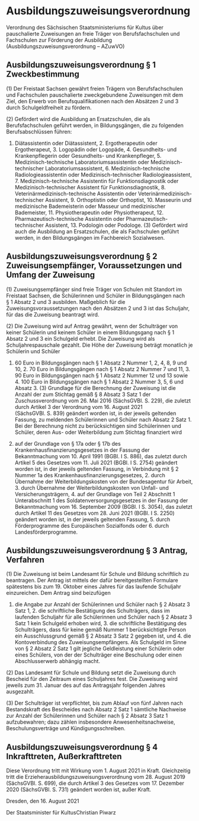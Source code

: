 # Ausbildungszuweisungsverordnung 

Verordnung des Sächsischen Staatsministeriums für Kultus über pauschalierte Zuweisungen an freie Träger von Berufsfachschulen und Fachschulen zur Förderung der Ausbildung (Ausbildungszuweisungsverordnung – AZuwVO)

## Ausbildungszuweisungsverordnung  § 1 Zweckbestimmung

(1) Der Freistaat Sachsen gewährt freien Trägern von Berufsfachschulen und Fachschulen pauschalierte zweckgebundene Zuweisungen mit dem Ziel, den Erwerb von Berufsqualifikationen nach den Absätzen 2 und 3 durch Schulgeldfreiheit zu fördern.

(2) Gefördert wird die Ausbildung an Ersatzschulen, die als Berufsfachschulen geführt werden, in Bildungsgängen, die zu folgenden Berufsabschlüssen führen:

1. Diätassistentin oder Diätassistent, 2. Ergotherapeutin oder Ergotherapeut, 3. Logopädin oder Logopäde, 4. Gesundheits- und Krankenpflegerin oder Gesundheits- und Krankenpfleger, 5. Medizinisch-technische Laboratoriumsassistentin oder Medizinisch-technischer Laboratoriumsassistent, 6. Medizinisch-technische Radiologieassistentin oder Medizinisch-technischer Radiologieassistent, 7. Medizinisch-technische Assistentin für Funktionsdiagnostik oder Medizinisch-technischer Assistent für Funktionsdiagnostik, 8. Veterinärmedizinisch-technische Assistentin oder Veterinärmedizinisch-technischer Assistent, 9. Orthoptistin oder Orthoptist, 10. Masseurin und medizinische Bademeisterin oder Masseur und medizinischer Bademeister, 11. Physiotherapeutin oder Physiotherapeut, 12. Pharmazeutisch-technische Assistentin oder Pharmazeutisch-technischer Assistent, 13. Podologin oder Podologe. (3)	Gefördert wird auch die Ausbildung an Ersatzschulen, die als Fachschulen geführt werden, in den Bildungsgängen im Fachbereich Sozialwesen.


## Ausbildungszuweisungsverordnung  § 2 Zuweisungsempfänger, Voraussetzungen und Umfang der Zuweisung

(1) Zuweisungsempfänger sind freie Träger von Schulen mit Standort im Freistaat Sachsen, die Schülerinnen und Schüler in Bildungsgängen nach § 1 Absatz 2 und 3 ausbilden. Maßgeblich für die Zuweisungsvoraussetzungen nach den Absätzen 2 und 3 ist das Schuljahr, für das die Zuweisung beantragt wird.

(2) Die Zuweisung wird auf Antrag gewährt, wenn der Schulträger von keiner Schülerin und keinem Schüler in einem Bildungsgang nach § 1 Absatz 2 und 3 ein Schulgeld erhebt. Die Zuweisung wird als Schuljahrespauschale gezahlt. Die Höhe der Zuweisung beträgt monatlich je Schülerin und Schüler

1. 60 Euro in Bildungsgängen nach § 1 Absatz 2 Nummer 1, 2, 4, 8, 9 und 10, 2. 70 Euro in Bildungsgängen nach § 1 Absatz 2 Nummer 7 und 11, 3. 90 Euro in Bildungsgängen nach § 1 Absatz 2 Nummer 12 und 13 sowie 4. 100 Euro in Bildungsgängen nach § 1 Absatz 2 Nummer 3, 5, 6 und Absatz 3. (3) Grundlage für die Berechnung der Zuweisung ist die Anzahl der zum Stichtag gemäß § 8 Absatz 3 Satz 1 der Zuschussverordnung vom 26. Mai 2016 (SächsGVBl. S. 229), die zuletzt durch Artikel 3 der Verordnung vom 16. August 2021 (SächsGVBl. S. 839) geändert worden ist, in der jeweils geltenden Fassung, zu meldenden Schülerinnen und Schüler nach Absatz 2 Satz 1. Bei der Berechnung nicht zu berücksichtigen sind Schülerinnen und Schüler, deren Aus- oder Weiterbildung zum Stichtag finanziert wird

1. auf der Grundlage von § 17a oder § 17b des Krankenhausfinanzierungsgesetzes in der Fassung der Bekanntmachung vom 10. April 1991 (BGBl. I S. 886), das zuletzt durch Artikel 5 des Gesetzes vom 11. Juli 2021 (BGBl. I S. 2754) geändert worden ist, in der jeweils geltenden Fassung, in Verbindung mit § 2 Nummer 1a des Krankenhausfinanzierungsgesetzes, 2. durch Übernahme der Weiterbildungskosten von der Bundesagentur für Arbeit, 3. durch Übernahme der Weiterbildungskosten von Unfall- und Versicherungsträgern, 4. auf der Grundlage von Teil 2 Abschnitt 1 Unterabschnitt 1 des Soldatenversorgungsgesetzes in der Fassung der Bekanntmachung vom 16. September 2009 (BGBl. I S. 3054), das zuletzt durch Artikel 11 des Gesetzes vom 28. Juni 2021 (BGBl. I S. 2250) geändert worden ist, in der jeweils geltenden Fassung, 5. durch Förderprogramme des Europäischen Sozialfonds oder 6. durch Landesförderprogramme. 
## Ausbildungszuweisungsverordnung  § 3 Antrag, Verfahren

(1) Die Zuweisung ist beim Landesamt für Schule und Bildung schriftlich zu beantragen. Der Antrag ist mittels der dafür bereitgestellten Formulare spätestens bis zum 19. Oktober eines Jahres für das laufende Schuljahr einzureichen. Dem Antrag sind beizufügen

1. die Angabe zur Anzahl der Schülerinnen und Schüler nach § 2 Absatz 3 Satz 1, 2. die schriftliche Bestätigung des Schulträgers, dass im laufenden Schuljahr für alle Schülerinnen und Schüler nach § 2 Absatz 3 Satz 1 kein Schulgeld erhoben wird, 3. die schriftliche Bestätigung des Schulträgers, dass für keine gemäß Nummer 1 berücksichtigte Person ein Ausschlussgrund gemäß § 2 Absatz 3 Satz 2 gegeben ist, und 4. die Kontoverbindung des Zuweisungsempfängers. Als Schulgeld im Sinne von § 2 Absatz 2 Satz 1 gilt jegliche Geldleistung einer Schülerin oder eines Schülers, von der der Schulträger eine Beschulung oder einen Abschlusserwerb abhängig macht.

(2) Das Landesamt für Schule und Bildung setzt die Zuweisung durch Bescheid für den Zeitraum eines Schuljahres fest. Die Zuweisung wird jeweils zum 31. Januar des auf das Antragsjahr folgenden Jahres ausgezahlt.

(3) Der Schulträger ist verpflichtet, bis zum Ablauf von fünf Jahren nach Bestandskraft des Bescheides nach Absatz 2 Satz 1 sämtliche Nachweise zur Anzahl der Schülerinnen und Schüler nach § 2 Absatz 3 Satz 1 aufzubewahren; dazu zählen insbesondere Anwesenheitsnachweise, Beschulungsverträge und Kündigungsschreiben.


## Ausbildungszuweisungsverordnung  § 4 Inkrafttreten, Außerkrafttreten

Diese Verordnung tritt mit Wirkung vom 1. August 2021 in Kraft. Gleichzeitig tritt die Erzieherausbildungszuweisungsverordnung vom 28. August 2019 (SächsGVBl. S. 699), die durch Artikel 3 des Gesetzes vom 17. Dezember 2020 (SächsGVBl. S. 731) geändert worden ist, außer Kraft.

Dresden, den 16. August 2021

Der Staatsminister für KultusChristian Piwarz

